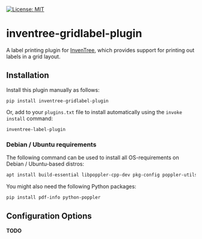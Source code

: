 [![License: MIT](https://img.shields.io/badge/License-MIT-yellow.svg)](https://opensource.org/licenses/MIT)

# inventree-gridlabel-plugin

A label printing plugin for [InvenTree](https://inventree.org), which provides support for printing out labels in a grid layout.

## Installation

Install this plugin manually as follows:

```
pip install inventree-gridlabel-plugin
```

Or, add to your `plugins.txt` file to install automatically using the `invoke install` command:

```
inventree-label-plugin
```

### Debian / Ubuntu requirements

The following command can be used to install all OS-requirements on Debian / Ubuntu-based distros:

```bash
apt install build-essential libpoppler-cpp-dev pkg-config poppler-utils
```

You might also need the following Python packages:

```bash
pip install pdf-info python-poppler
```

## Configuration Options

**TODO**
